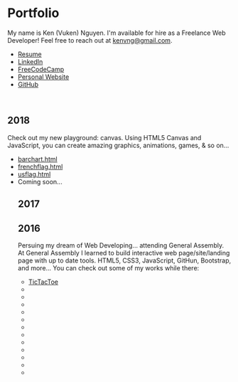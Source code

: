 # Portfolio
My name is Ken (Vuken) Nguyen.  I'm available for hire as a Freelance Web Developer! Feel free to reach out at kenvng@gmail.com.
<ul>
  <li><a href="https://github.com/kenvng/Portfolio/blob/master/Ken%20Nguyen%20Resume%202018.pdf">Resume</a></li>
  <li><a href="https://www.linkedin.com/in/ken-nguyen-2029078b">LinkedIn</a></li>
  <li><a href="http://www.freecodecamp.com/kenvng">FreeCodeCamp</a></li>
  <li><a href="http://vukendiesel.com">Personal Website</a></li>
  <li><a href="https://github.com/kenvng?tab=repositories">GitHub</a></li>
</ul>

<br/>

<h2>2018</h2>
Check out my new playground: canvas.  Using HTML5 Canvas and JavaScript, you can create amazing graphics, animations, games, & so on...
<ul>
  <li><a href="https://github.com/kenvng/Portfolio/blob/master/2018/Canvas%20Deep%20Dive/barchart.html">barchart.html</a></li>
  <li><a href="https://github.com/kenvng/Portfolio/blob/master/2018/Canvas%20Deep%20Dive/frenchflag.html">frenchflag.html</a></li>
  <li><a href="https://github.com/kenvng/Portfolio/blob/master/2018/Canvas%20Deep%20Dive/barchart.html">usflag.html</a></li>
  <li><a href=""></a>Coming soon...</li>
  
  
  
<h2>2017</h2>


<h2>2016</h2>
Persuing my dream of Web Developing... attending General Assembly.  At General Assembly I learned to build interactive web page/site/landing page with up to date tools. HTML5, CSS3, JavaScript, GitHun, Bootstrap, and more...
You can check out some of my works while there:
<ul>
  <li><a href="http://kenvng.github.io/TicTacToe">TicTacToe</a></li>
  <li><a href="https://github.com/kenvng/Portfolio/tree/master/2016/FEWD-BOS-GA/homework_01"></a></li>
  <li><a href="https://github.com/kenvng/Portfolio/tree/master/2016/FEWD-BOS-GA/homework_02"></a></li>
  <li><a href="https://github.com/kenvng/Portfolio/tree/master/2016/FEWD-BOS-GA/homework_03"></a></li>
  <li><a href="https://github.com/kenvng/Portfolio/tree/master/2016/FEWD-BOS-GA/homework_04"></a></li>
  <li><a href="https://github.com/kenvng/Portfolio/tree/master/2016/FEWD-BOS-GA/homework_05"></a></li>
  <li><a href="https://github.com/kenvng/Portfolio/tree/master/2016/FEWD-BOS-GA/homework_06"></a></li>
  <li><a href="https://github.com/kenvng/Portfolio/tree/master/2016/FEWD-BOS-GA/homework_07"></a></li>
  <li><a href="https://github.com/kenvng/Portfolio/tree/master/2016/FEWD-BOS-GA/homework_08"></a></li>
  <li><a href="https://github.com/kenvng/Portfolio/tree/master/2016/FEWD-BOS-GA/homework_09"></a></li>
  <li><a href="https://github.com/kenvng/Portfolio/tree/master/2016/FEWD-BOS-GA/homework_10"></a></li>
  <li><a href="https://github.com/kenvng/Portfolio/tree/master/2016/FEWD-BOS-GA/homework_11"></a></li>
  <li><a href="https://github.com/kenvng/Portfolio/tree/master/2016/FEWD-BOS-GA/final_assignment"></a></li>
 </ul>
